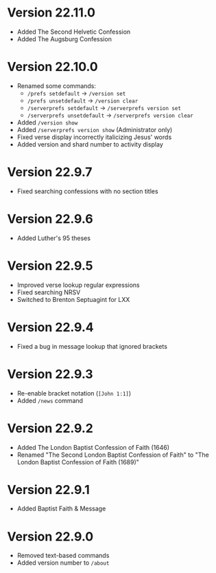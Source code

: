 # Version 22.11.0

* Added The Second Helvetic Confession
* Added The Augsburg Confession

# Version 22.10.0

* Renamed some commands:
  * `/prefs setdefault` -> `/version set`
  * `/prefs unsetdefault` -> `/version clear`
  * `/serverprefs setdefault` -> `/serverprefs version set`
  * `/serverprefs unsetdefault` -> `/serverprefs version clear`
* Added `/version show`
* Added `/serverprefs version show` (Administrator only)
* Fixed verse display incorrectly italicizing Jesus' words
* Added version and shard number to activity display

# Version 22.9.7

* Fixed searching confessions with no section titles

# Version 22.9.6

* Added Luther's 95 theses

# Version 22.9.5

* Improved verse lookup regular expressions
* Fixed searching NRSV
* Switched to Brenton Septuagint for LXX

# Version 22.9.4

* Fixed a bug in message lookup that ignored brackets

# Version 22.9.3

* Re-enable bracket notation (`[John 1:1]`)
* Added `/news` command

# Version 22.9.2

* Added The London Baptist Confession of Faith (1646)
* Renamed "The Second London Baptist Confession of Faith" to "The London Baptist Confession of Faith (1689)"

# Version 22.9.1

* Added Baptist Faith & Message

# Version 22.9.0

* Removed text-based commands
* Added version number to `/about`
